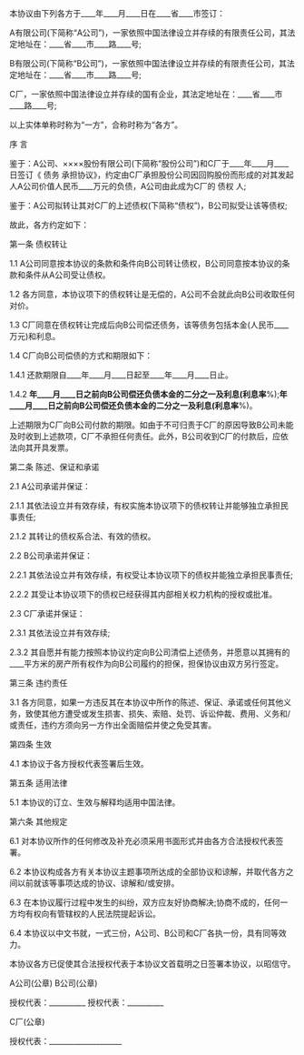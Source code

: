 
 


本协议由下列各方于____年____月____日在____省____市签订：


A有限公司(下简称“A公司”)，一家依照中国法律设立并存续的有限责任公司，其法定地址在：____省____市____路____号;


B有限公司(下简称“B公司”)，一家依照中国法律设立并存续的有限责任公司，其法定地址在：____省____市____路____号;


C厂，一家依照中国法律设立并存续的国有企业，其法定地址在：____省____市____路____号;


以上实体单称时称为“一方”，合称时称为“各方”。


序 言


鉴于：A公司、××××股份有限公司(下简称“股份公司”)和C厂于____年____月____日签订《
债务
承担协议》，约定由C厂承担股份公司因回购股份而形成的对其发起人A公司价值人民币____万元的负债，A公司由此成为C厂的
债权
人;


鉴于：A公司拟转让其对C厂的上述债权(下简称“债权”)，B公司拟受让该等债权;


故此，各方约定如下：


第一条 债权转让


1.1 A公司同意按本协议的条款和条件向B公司转让债权，B公司同意按本协议的条款和条件从A公司受让债权。


1.2 各方同意，本协议项下的债权转让是无偿的，A公司不会就此向B公司收取任何对价。


1.3 C厂同意在债权转让完成后向B公司偿还债务，该等债务包括本金(人民币____万元)和利息。


1.4 C厂向B公司偿债的方式和期限如下：


1.4.1 还款期限自____年____月____日起至____年____月____日止。


1.4.2 ____年____月____日之前向B公司偿还负债本金的二分之一及利息(利息率____%);____年____月____日之前向B公司偿还负债本金的二分之一及利息(利息率____%)。


上述期限为C厂向B公司付款的期限。如由于不可归责于C厂的原因导致B公司未能及时收到上述款项，C厂不承担任何责任。此外，B公司收到C厂的付款后，应依法向其开具发票。


第二条 陈述、保证和承诺


2.1 A公司承诺并保证：


2.1.1 其依法设立并有效存续，有权实施本协议项下的债权转让并能够独立承担民事责任;


2.1.2 其转让的债权系合法、有效的债权。


2.2 B公司承诺并保证：


2.2.1 其依法设立并有效存续，有权受让本协议项下的债权并能独立承担民事责任;


2.2.2 其受让本协议项下的债权已经获得其内部相关权力机构的授权或批准。


2.3 C厂承诺并保证：


2.3.1 其依法设立并有效存续;


2.3.2 其自愿并有能力按照本协议约定向B公司清偿上述债务，并愿意以其拥有的____平方米的房产所有权作为向B公司履约的担保，担保协议由双方另行签定。


第三条 违约责任


3.1 各方同意，如果一方违反其在本协议中所作的陈述、保证、承诺或任何其他义务，致使其他方遭受或发生损害、损失、索赔、处罚、诉讼仲裁、费用、义务和/或责任，违约方须向另一方作出全面赔偿并使之免受其害。


第四条 生效


4.1 本协议于各方授权代表签署后生效。


第五条 适用法律


5.1 本协议的订立、生效与解释均适用中国法律。


第六条 其他规定


6.1 对本协议所作的任何修改及补充必须采用书面形式并由各方合法授权代表签署。


6.2 本协议构成各方有关本协议主题事项所达成的全部协议和谅解，并取代各方之间以前就该等事项达成的协议、谅解和/或安排。


6.3 在本协议履行过程中发生的纠纷，双方应友好协商解决;协商不成的，任何一方均有权向有管辖权的人民法院提起诉讼。


6.4 本协议以中文书就，一式三份，A公司、B公司和C厂各执一份，具有同等效力。


本协议各方已促使其合法授权代表于本协议文首载明之日签署本协议，以昭信守。


A公司(公章)              B公司(公章)


授权代表：__________ 授权代表：__________


C厂(公章)


授权代表：____________________
 


 

 
 
 
 
 
  


  
 

  


  


  
 
 
 
 

